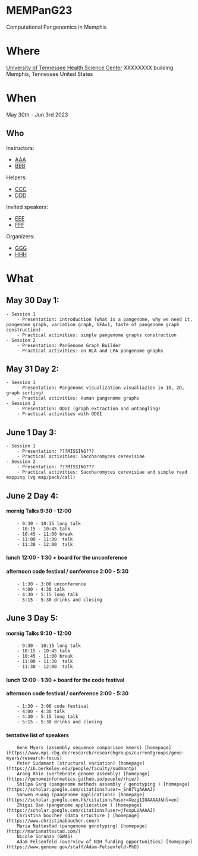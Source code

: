 # MEMPanG23
Computational Pangenomics in Memphis


# Where
[University of Tennessee Health Science Center](https://uthsc.edu/)
XXXXXXXX building
Memphis, Tennessee
United States


# When
May 30th - Jun 3rd 2023


## Who
Instructors:

- [AAA](https://github.com/AAA)
- [BBB](https://github.com/BBB)

Helpers:

- [CCC](https://github.com/CCC)
- [DDD](https://github.com/DDD)

Invited speakers:

- [EEE](https://github.com/EEE)
- [FFF](https://github.com/FFF)

Organizers:

- [GGG](https://github.com/GGG)
- [HHH](https://github.com/HHH)


# What

## May 30 Day 1:
    - Session 1
        - Presentation: introduction (what is a pangenome, why we need it, pangenome graph, variation graph, GFAv1, taste of pangenome graph construction)
        - Practical activities: simple pangenome graphs construction
    - Session 2
        - Presentation: PanGenome Graph Builder
        - Practical activities: on HLA and LPA pangenome graphs

## May 31 Day 2:
    - Session 1
        - Presentation: Pangenome visualization visualiazion in 1D, 2D, graph sorting)
        - Practical activities: Human pangenome graphs
    - Session 2
        - Presentation: ODGI (graph extraction and untangling)
        - Practical activities with ODGI

## June 1 Day 3:
    - Session 1
        - Presentation: ???MISSING???
        - Practical activities: Saccharomyces cerevisiae
    - Session 2
        - Presentation: ???MISSING???
        - Practical activities: Saccharomyces cerevisiae and simple read mapping (vg map/pack/call)

## June 2 Day 4:
#### mornig Talks 9:30 - 12:00 
        - 9:30 - 10:15 long talk 
        - 10:15 - 10:45 talk 
        - 10:45 - 11:00 break 
        - 11:00 - 11:30  talk 
        - 11:30 - 12:00  talk 
#### lunch 12:00 - 1:30 + board for the unconference

#### afternoon code festival / conference 2:00 - 5:30   
        - 1:30 - 3:00 unconference 
        - 4:00 - 4:30 talk 
        - 4:30 - 5:15 long talk 
        - 5:15 - 5:30 drinks and closing 


## June 3 Day 5:
#### mornig Talks 9:30 - 12:00 
        - 9:30 - 10:15 long talk 
        - 10:15 - 10:45 talk 
        - 10:45 - 11:00 break 
        - 11:00 - 11:30  talk 
        - 11:30 - 12:00  talk 
#### lunch 12:00 - 1:30 + board for the code festival

#### afternoon code festival / conference 2:00 - 5:30   
        - 1:30 - 3:00 code festival 
        - 4:00 - 4:30 talk 
        - 4:30 - 5:15 long talk 
        - 5:15 - 5:30 drinks and closing 

#### tentative list of speakers     
        Gene Myers (assembly sequence comparison kmers) [homepage](https://www.mpi-cbg.de/research/researchgroups/currentgroups/gene-myers/research-focus)
        Peter Sudamant (structural variation) [homepage](https://ib.berkeley.edu/people/faculty/sudmantp)
        Arang Rhie (vertebrate genome assembly) [homepage](https://genomeinformatics.github.io/people/rhie/)
        Shilpa Garg (pangenome methods assembly / genotyping ) [homepage](https://scholar.google.com/citations?user=_Sn07lgAAAAJ)
        Sanwen Huang (pangenome applications) [homepage](https://scholar.google.com.hk/citations?user=Xezg1IUAAAAJ&hl=en)
        Zhigui Bao (pangenome appliucation ) [homepage](https://scholar.google.com/citations?user=jfexpLUAAAAJ)
        Christina boucher (data srtucture ) [homepage](https://www.christinaboucher.com/)
        Maria Nattestad (pangenome genotyping) [homepage](http://marianattestad.com/)
        Nicole Soranzo (GWAS)
        Adam Felsenfeld (overview of NIH funding opportunities) [homepage](https://www.genome.gov/staff/Adam-Felsenfeld-PhD)